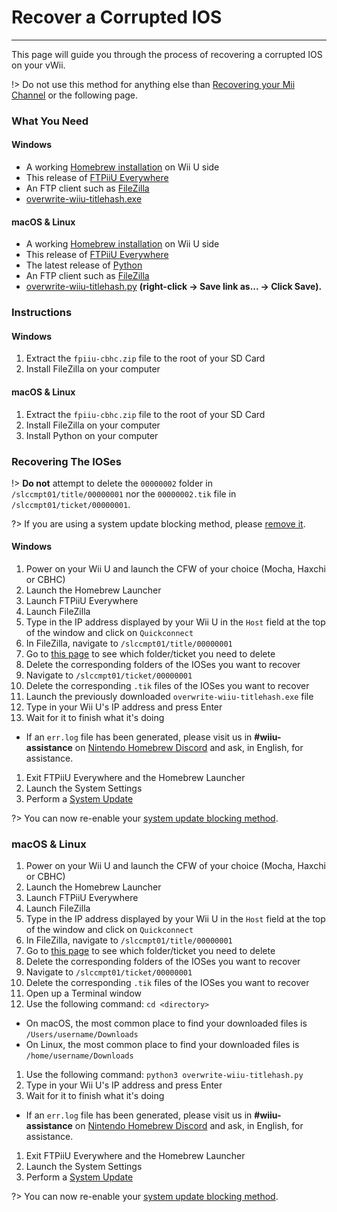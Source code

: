# Recover a Corrupted IOS
---
This page will guide you through the process of recovering a corrupted IOS on your vWii.

!> Do not use this method for anything else than [Recovering your Mii Channel](recover-mii-channel) or the following page.

### What You Need

<!-- tabs:start -->

#### **Windows**

- A working [Homebrew installation](introduction) on Wii U side
- This release of [FTPiiU Everywhere](http://wiiubru.com/appstore/zips/fpiiu-cbhc.zip)
- An FTP client such as [FileZilla](https://filezilla-project.org/download.php?show_all=1)
- <a href="https://github.com/ihaveamac/overwrite-wiiu-titlehash/releases/download/v1.0/overwrite-wiiu-titlehash.exe" download>overwrite-wiiu-titlehash.exe</a>

#### **macOS & Linux**

- A working [Homebrew installation](introduction) on Wii U side
- This release of [FTPiiU Everywhere](http://wiiubru.com/appstore/zips/fpiiu-cbhc.zip)
- The latest release of [Python](https://www.python.org/downloads/)
- An FTP client such as [FileZilla](https://filezilla-project.org/download.php?show_all=1)
- <a href="https://github.com/ihaveamac/overwrite-wiiu-titlehash/raw/master/overwrite-wiiu-titlehash.py" download>overwrite-wiiu-titlehash.py</a> **(right-click -> Save link as... -> Click Save).**

<!-- tabs:end -->

### Instructions

<!-- tabs:start -->

#### **Windows**

1. Extract the `fpiiu-cbhc.zip` file to the root of your SD Card
1. Install FileZilla on your computer

#### **macOS & Linux**

1. Extract the `fpiiu-cbhc.zip` file to the root of your SD Card
1. Install FileZilla on your computer
1. Install Python on your computer

<!-- tabs:end -->

### Recovering The IOSes

!> **Do not** attempt to delete the `00000002` folder in `/slccmpt01/title/00000001` nor the `00000002.tik` file in `/slccmpt01/ticket/00000001`.

?> If you are using a system update blocking method, please [remove it](unblock-updates).

<!-- tabs:start -->

#### **Windows**

1. Power on your Wii U and launch the CFW of your choice (Mocha, Haxchi or CBHC)
1. Launch the Homebrew Launcher
1. Launch FTPiiU Everywhere
1. Launch FileZilla
1. Type in the IP address displayed by your Wii U in the `Host` field at the top of the window and click on `Quickconnect`
1. In FileZilla, navigate to `/slccmpt01/title/00000001`
1. Go to [this page](ios-folders) to see which folder/ticket you need to delete
1. Delete the corresponding folders of the IOSes you want to recover
1. Navigate to `/slccmpt01/ticket/00000001`
1. Delete the corresponding `.tik` files of the IOSes you want to recover
1. Launch the previously downloaded `overwrite-wiiu-titlehash.exe` file
1. Type in your Wii U's IP address and press Enter
1. Wait for it to finish what it's doing
 - If an `err.log` file has been generated, please visit us in **#wiiu-assistance** on [Nintendo Homebrew Discord](https://discord.gg/C29hYvh) and ask, in English, for assistance.
1. Exit FTPiiU Everywhere and the Homebrew Launcher
1. Launch the System Settings
1. Perform a [System Update](https://en-americas-support.nintendo.com/app/answers/detail/a_id/1136/~/how-to-perform-a-system-update)

?> You can now re-enable your [system update blocking method](block-updates).

### **macOS & Linux**

1. Power on your Wii U and launch the CFW of your choice (Mocha, Haxchi or CBHC)
1. Launch the Homebrew Launcher
1. Launch FTPiiU Everywhere
1. Launch FileZilla
1. Type in the IP address displayed by your Wii U in the `Host` field at the top of the window and click on `Quickconnect`
1. In FileZilla, navigate to `/slccmpt01/title/00000001`
1. Go to [this page](ios-folders) to see which folder/ticket you need to delete
1. Delete the corresponding folders of the IOSes you want to recover
1. Navigate to `/slccmpt01/ticket/00000001`
1. Delete the corresponding `.tik` files of the IOSes you want to recover
1. Open up a Terminal window
1. Use the following command: `cd <directory>`
 - On macOS, the most common place to find your downloaded files is `/Users/username/Downloads`
 - On Linux, the most common place to find your downloaded files is `/home/username/Downloads`
1. Use the following command: `python3 overwrite-wiiu-titlehash.py`
1. Type in your Wii U's IP address and press Enter
1. Wait for it to finish what it's doing
 - If an `err.log` file has been generated, please visit us in **#wiiu-assistance** on [Nintendo Homebrew Discord](https://discord.gg/C29hYvh) and ask, in English, for assistance.
1. Exit FTPiiU Everywhere and the Homebrew Launcher
1. Launch the System Settings
1. Perform a [System Update](https://en-americas-support.nintendo.com/app/answers/detail/a_id/1136/~/how-to-perform-a-system-update)

?> You can now re-enable your [system update blocking method](block-updates).

<!-- tabs:end -->